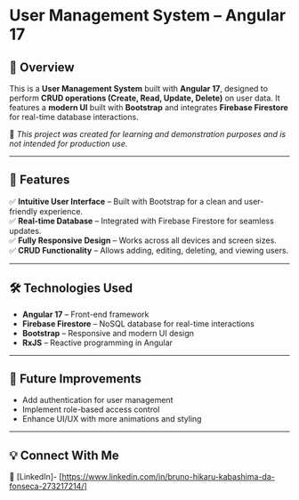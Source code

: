# **User Management System – Angular 17**  

## **📌 Overview**  
This is a **User Management System** built with **Angular 17**, designed to perform **CRUD operations (Create, Read, Update, Delete)** on user data. It features a **modern UI** built with **Bootstrap** and integrates **Firebase Firestore** for real-time database interactions.  

🚀 *This project was created for learning and demonstration purposes and is not intended for production use.*  

---

## **🎯 Features**  
✅ **Intuitive User Interface** – Built with Bootstrap for a clean and user-friendly experience.  
✅ **Real-time Database** – Integrated with Firebase Firestore for seamless updates.  
✅ **Fully Responsive Design** – Works across all devices and screen sizes.  
✅ **CRUD Functionality** – Allows adding, editing, deleting, and viewing users.  

---

## **🛠️ Technologies Used**  
- **Angular 17** – Front-end framework  
- **Firebase Firestore** – NoSQL database for real-time interactions  
- **Bootstrap** – Responsive and modern UI design  
- **RxJS** – Reactive programming in Angular  

---


## **📌 Future Improvements**  
- Add authentication for user management  
- Implement role-based access control  
- Enhance UI/UX with more animations and styling  

---

## **💡 Connect With Me**  
🔗 [LinkedIn]- [https://www.linkedin.com/in/bruno-hikaru-kabashima-da-fonseca-273217214/]  
